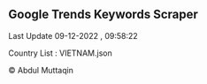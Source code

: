 

## Google Trends Keywords Scraper 
 
Last Update 09-12-2022 , 09:58:22

Country List :
VIETNAM.json



© Abdul Muttaqin 
